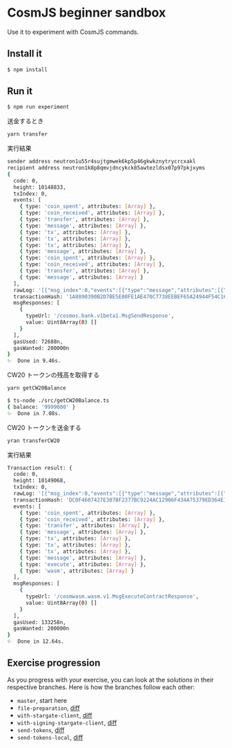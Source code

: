 # CosmJS beginner sandbox

Use it to experiment with CosmJS commands.

## Install it

```sh
$ npm install
```

## Run it

```sh
$ npm run experiment
```

送金するとき

```bash
yarn transfer
```

実行結果

```bash
sender address neutron1u55r4sujtgmwek6kp5p46gkwkznytrycrcxakl
recipient address neutron1k8p8qmvjdncykck85awtezldsx07p97pkjxyms
{
  code: 0,
  height: 10148833,
  txIndex: 0,
  events: [
    { type: 'coin_spent', attributes: [Array] },
    { type: 'coin_received', attributes: [Array] },
    { type: 'transfer', attributes: [Array] },
    { type: 'message', attributes: [Array] },
    { type: 'tx', attributes: [Array] },
    { type: 'tx', attributes: [Array] },
    { type: 'tx', attributes: [Array] },
    { type: 'message', attributes: [Array] },
    { type: 'coin_spent', attributes: [Array] },
    { type: 'coin_received', attributes: [Array] },
    { type: 'transfer', attributes: [Array] },
    { type: 'message', attributes: [Array] }
  ],
  rawLog: '[{"msg_index":0,"events":[{"type":"message","attributes":[{"key":"action","value":"/cosmos.bank.v1beta1.MsgSend"},{"key":"sender","value":"neutron1u55r4sujtgmwek6kp5p46gkwkznytrycrcxakl"},{"key":"module","value":"bank"}]},{"type":"coin_spent","attributes":[{"key":"spender","value":"neutron1u55r4sujtgmwek6kp5p46gkwkznytrycrcxakl"},{"key":"amount","value":"10000untrn"}]},{"type":"coin_received","attributes":[{"key":"receiver","value":"neutron1k8p8qmvjdncykck85awtezldsx07p97pkjxyms"},{"key":"amount","value":"10000untrn"}]},{"type":"transfer","attributes":[{"key":"recipient","value":"neutron1k8p8qmvjdncykck85awtezldsx07p97pkjxyms"},{"key":"sender","value":"neutron1u55r4sujtgmwek6kp5p46gkwkznytrycrcxakl"},{"key":"amount","value":"10000untrn"}]},{"type":"message","attributes":[{"key":"sender","value":"neutron1u55r4sujtgmwek6kp5p46gkwkznytrycrcxakl"}]}]}]',
  transactionHash: '1A8890390B2D7BE5E80FE1AE470C7738EEBEF65A24944F54C16B58EE4905FCF2',
  msgResponses: [
    {
      typeUrl: '/cosmos.bank.v1beta1.MsgSendResponse',
      value: Uint8Array(0) []
    }
  ],
  gasUsed: 72688n,
  gasWanted: 200000n
}
✨  Done in 9.46s.
```

CW20 トークンの残高を取得する

```bash
yarn getCW20Balance
```

```bash
$ ts-node ./src/getCW20Balance.ts
{ balance: '9999000' }
✨  Done in 7.08s.
```

CW20 トークンを送金する

```bash
yran transferCW20
```

実行結果

```bash
Transaction result: {
  code: 0,
  height: 10149068,
  txIndex: 0,
  rawLog: '[{"msg_index":0,"events":[{"type":"message","attributes":[{"key":"action","value":"/cosmwasm.wasm.v1.MsgExecuteContract"},{"key":"sender","value":"neutron1u55r4sujtgmwek6kp5p46gkwkznytrycrcxakl"},{"key":"module","value":"wasm"}]},{"type":"execute","attributes":[{"key":"_contract_address","value":"neutron1j9uvp68q6cyh7t7ywm2e5t6h52888sgfjeut84xhu8xvv8epx7tsmxc0lk"}]},{"type":"wasm","attributes":[{"key":"_contract_address","value":"neutron1j9uvp68q6cyh7t7ywm2e5t6h52888sgfjeut84xhu8xvv8epx7tsmxc0lk"},{"key":"action","value":"transfer"},{"key":"from","value":"neutron1u55r4sujtgmwek6kp5p46gkwkznytrycrcxakl"},{"key":"to","value":"neutron1k8p8qmvjdncykck85awtezldsx07p97pkjxyms"},{"key":"amount","value":"5"}]}]}]',
  transactionHash: 'DC0F4607427E307BF2377BC9224AC12906F434A75379ED364E1FDCB5C8EF6C99',
  events: [
    { type: 'coin_spent', attributes: [Array] },
    { type: 'coin_received', attributes: [Array] },
    { type: 'transfer', attributes: [Array] },
    { type: 'message', attributes: [Array] },
    { type: 'tx', attributes: [Array] },
    { type: 'tx', attributes: [Array] },
    { type: 'tx', attributes: [Array] },
    { type: 'message', attributes: [Array] },
    { type: 'execute', attributes: [Array] },
    { type: 'wasm', attributes: [Array] }
  ],
  msgResponses: [
    {
      typeUrl: '/cosmwasm.wasm.v1.MsgExecuteContractResponse',
      value: Uint8Array(0) []
    }
  ],
  gasUsed: 133258n,
  gasWanted: 200000n
}
✨  Done in 12.64s.
```

## Exercise progression

As you progress with your exercise, you can look at the _solutions_ in their respective branches. Here is how the branches follow each other:

-   `master`, start here
-   `file-preparation`, [diff](https://github.com/b9lab/cosmjs-sandbox/compare/master...file-preparation)
-   `with-stargate-client`, [diff](https://github.com/b9lab/cosmjs-sandbox/compare/file-preparation...with-stargate-client)
-   `with-signing-stargate-client`, [diff](https://github.com/b9lab/cosmjs-sandbox/compare/with-stargate-client...with-signing-stargate-client)
-   `send-tokens`, [diff](https://github.com/b9lab/cosmjs-sandbox/compare/with-signing-stargate-client...send-tokens)
-   `send-tokens-local`, [diff](https://github.com/b9lab/cosmjs-sandbox/compare/send-tokens...send-tokens-local)
